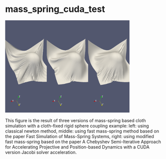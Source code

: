 # mass_spring_cuda_test
<img src="https://github.com/WTYatzoo/WTYatzoo.github.io/raw/master/gallery/3_version_mass_spring.png" width="400" />

This figure is the result of three versions of mass-spring based cloth simulation with a cloth-fixed rigid sphere coupling example: left: using classical newton method, middle: using fast mass-spring method based on the paper Fast Simulation of Mass-Spring Systems, right: using modified fast mass-spring based on the paper A Chebyshev Semi-Iterative Approach for Accelerating Projective and Position-based Dynamics with a CUDA version Jacobi solver acceleration.
